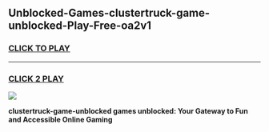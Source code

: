 
## Unblocked-Games-clustertruck-game-unblocked-Play-Free-oa2v1
<h3>
<a href="https://premium76.site?title=clustertruck-game-unblocked&ref=19M">CLICK TO PLAY</a></h3>
<hr>

<h3>
<a href="https://premium76.site?title=clustertruck-game-unblocked&ref=19M">CLICK 2 PLAY</a>
  
</h3>

<a href="https://premium76.site?title=clustertruck-game-unblocked&ref=19M"><img src="https://clearcache.store/games.png"></a>


**clustertruck-game-unblocked games unblocked: Your Gateway to Fun and Accessible Online Gaming**
